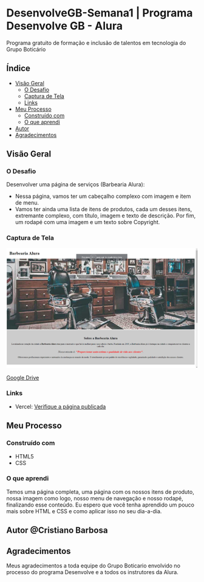 # DesenvolveGB-Semana1 | Programa Desenvolve GB - Alura 

Programa gratuito de formação e inclusão de talentos em tecnologia do Grupo Boticário
 

## Índice

- [Visão Geral](#Visão-Geral)
  - [O Desafio](#O-Desafio)
  - [Captura de Tela](#Captura-de-Tela)
  - [Links](#links)
- [Meu Processo](#Meu-Processo)
  - [Construído com](#Construído-com)
  - [O que aprendi](#O-i-learned)
- [Autor](#Autor)
- [Agradecimentos](#Agradecimentos)

## Visão Geral

### O Desafio

Desenvolver uma página de serviços (Barbearia Alura):

- Nessa página, vamos ter um cabeçalho complexo com imagem e item de menu.
- Vamos ter ainda uma lista de itens de produtos, cada um desses itens, extremante complexo, com título, imagem e texto de descrição. Por fim, um rodapé com uma imagem e um texto sobre Copyright.

### Captura de Tela

![](https://github.com/cristianosbarbosadev/DesenvolveGB-Semana1/blob/473aa6434d868b02cc3ed36039b207e4fbe4ffb7/captura_barbearia.png)

[Google Drive](https://drive.google.com/file/d/1aCWiJtwp93kT8X65MRffxP_TSkGICueo/view?usp=share_link)


### Links

- Vercel: [Verifique a página publicada](https://desenvolve-gb.vercel.app/)

## Meu Processo

### Construído com

- HTML5
- CSS

### O que aprendi

Temos uma página completa, uma página com os nossos itens de produto, nossa imagem como logo, nosso menu de navegação e nosso rodapé, finalizando esse conteúdo. Eu espero que você tenha aprendido um pouco mais sobre HTML e CSS e como aplicar isso no seu dia-a-dia.

## Autor @Cristiano Barbosa 

## Agradecimentos

Meus agradecimentos a toda equipe do Grupo Boticario envolvido no processo do programa Desenvolve e a todos os instrutores da Alura.
